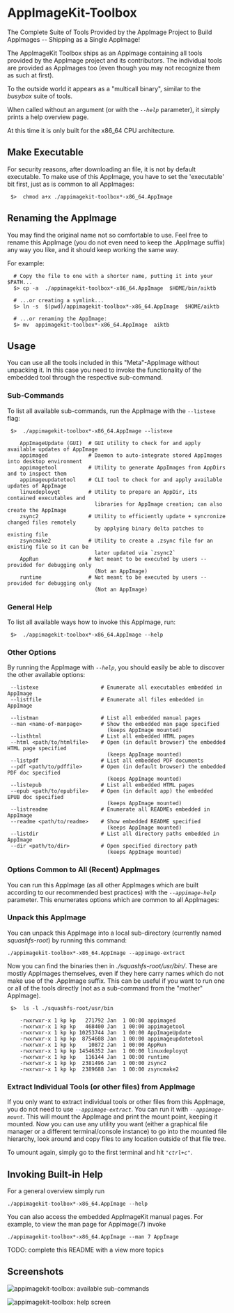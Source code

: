 # AppImageKit-Toolbox

The Complete Suite of Tools Provided by the AppImage Project to Build AppImages -- Shipping as
a Single AppImage!

The AppImageKit Toolbox ships as an AppImage containing all tools provided by the AppImage
project and its contributors. The individual tools are provided as AppImages too (even though
you may not recognize them as such at first).

To the outside world it appears as a "multicall binary", similar to the *busybox* suite of
tools.

When called without an argument (or with the *`--help`* parameter), it simply prints a help
overview page.

At this time it is only built for the x86\_64 CPU architecture.

## Make Executable

For security reasons, after downloading an file, it is not by default executable. To make use
of this AppImage, you have to set the 'executable' bit first, just as is common to all
AppImages:

     $>  chmod a+x ./appimagekit-toolbox*-x86_64.AppImage

## Renaming the AppImage

You may find the original name not so comfortable to use. Feel free to rename this AppImage
(you do not even need to keep the .AppImage suffix) any way you like, and it should keep
working the same way.

For example:

      # Copy the file to one with a shorter name, putting it into your $PATH...
      $> cp -a  ./appimagekit-toolbox*-x86_64.AppImage  $HOME/bin/aiktb

      # ...or creating a symlink...
      $> ln -s  $(pwd)/appimagekit-toolbox*-x86_64.AppImage  $HOME/aiktb

      # ...or renaming the AppImage:
      $> mv  appimagekit-toolbox*-x86_64.AppImage  aiktb

## Usage

You can use all the tools included in this "Meta"-AppImage without unpacking it. In this case
you need to invoke the functionality of the embedded tool through the respective sub-command.

### Sub-Commands

To list all available sub-commands, run the AppImage with the `--listexe` flag:

     $>  ./appimagekit-toolbox*-x86_64.AppImage --listexe

        AppImageUpdate (GUI)  # GUI utility to check for and apply available updates of AppImage
        appimaged             # Daemon to auto-integrate stored AppImages into desktop environment
        appimagetool          # Utility to generate AppImages from AppDirs and to inspect them
        appimageupdatetool    # CLI tool to check for and apply available updates of AppImage
        linuxdeployqt         # Utility to prepare an AppDir, its contained executables and
                                libraries for AppImage creation; can also create the AppImage
        zsync2                # Utility to efficiently update + syncronize changed files remotely
                                by applying binary delta patches to existing file
        zsyncmake2            # Utility to create a .zsync file for an existing file so it can be
                                later updated via `zsync2`
        AppRun                # Not meant to be executed by users -- provided for debugging only
                                (Not an AppImage)
        runtime               # Not meant to be executed by users -- provided for debugging only
                                (Not an AppImage)

### General Help

To list all available ways how to invoke this AppImage, run:

     $>  ./appimagekit-toolbox*-x86_64.AppImage --help

### Other Options

By running the AppImage with *`--help`*, you should easily be able to discover the other
available options:

     --listexe                    # Enumerate all executables embedded in AppImage
     --listfile                   # Enumerate all files embedded in AppImage

     --listman                    # List all embedded manual pages
     --man <name-of-manpage>      # Show the embedded man page specified
                                    (keeps AppImage mounted)
     --listhtml                   # List all embedded HTML pages
     --html <path/to/htmlfile>    # Open (in default browser) the embedded HTML page specified
                                    (keeps AppImage mounted)
     --listpdf                    # List all embedded PDF documents
     --pdf <path/to/pdffile>      # Open (in default browser) the embedded PDF doc specified
                                    (keeps AppImage mounted)
     --listepub                   # List all embedded HTML pages
     --epub <path/to/epubfile>    # Open (in default app) the embedded EPUB doc specified
                                    (keeps AppImage mounted)
     --listreadme                 # Enumerate all READMEs embedded in AppImage
     --readme <path/to/readme>    # Show embedded README specified
                                    (keeps AppImage mounted)
     --listdir                    # List all directory paths embedded in AppImage
     --dir <path/to/dir>          # Open specified directory path
                                    (keeps AppImage mounted)

### Options Common to All (Recent) AppImages

You can run this AppImage (as all other AppImages which are built according to our recommended
best practices) with the *`--appimage-help`* parameter. This enumerates options which are
common to all AppImages:

### Unpack this AppImage

You can unpack this AppImage into a local sub-directory (currently named *squashfs-root*) by
running this command:

    ./appimagekit-toolbox*-x86_64.AppImage --appimage-extract

Now you can find the binaries then in *./squashfs-root/usr/bin/*. These are mostly AppImages
themselves, even if they here carry names which do not make use of the .AppImage suffix. This
can be useful if you want to run one or all of the tools directly (not as a sub-command from
the "mother" AppImage).

     $>  ls -l ./squashfs-root/usr/bin

        -rwxrwxr-x 1 kp kp   271792 Jan  1 00:00 appimaged
        -rwxrwxr-x 1 kp kp   468400 Jan  1 00:00 appimagetool
        -rwxrwxr-x 1 kp kp 10253744 Jan  1 00:00 AppImageUpdate
        -rwxrwxr-x 1 kp kp  8754608 Jan  1 00:00 appimageupdatetool
        -rwxrwxr-x 1 kp kp    10872 Jan  1 00:00 AppRun
        -rwxrwxr-x 1 kp kp 14546352 Jan  1 00:00 linuxdeployqt
        -rwxrwxr-x 1 kp kp   116144 Jan  1 00:00 runtime
        -rwxrwxr-x 1 kp kp  2381496 Jan  1 00:00 zsync2
        -rwxrwxr-x 1 kp kp  2389688 Jan  1 00:00 zsyncmake2

### Extract Individual Tools (or other files) from AppImage

If you only want to extract individual tools or other files from this AppImage, you do not need
to use *`--appimage-extract`*. You can run it with *`--appimage-mount`*. This will mount the
AppImage and print the mount point, keeping it mounted. Now you can use any utility you want
(either a graphical file manager or a different terminal/console instance) to go into the
mounted file hierarchy, look around and copy files to any location outside of that file tree.

To umount again, simply go to the first terminal and hit *`"ctrl+c"`*.

## Invoking Built-in Help

For a general overview simply run

    ./appimagekit-toolbox*-x86_64.AppImage --help

You can also access the embedded AppImageKit manual pages. For example, to view the man page
for AppImage(7) invoke

    ./appimagekit-toolbox*-x86_64.AppImage --man 7 AppImage

TODO: complete this README with a view more topics

## Screenshots

![appimagekit-toolbox: available
sub-commands](https://i.stack.imgur.com/B8XoV.jpg "appimagekit-toolbox: available sub-commands")

![appimagekit-toolbox: help
screen](https://i.stack.imgur.com/sPIBL.jpg "appimagekit-toolbox: help screen")
